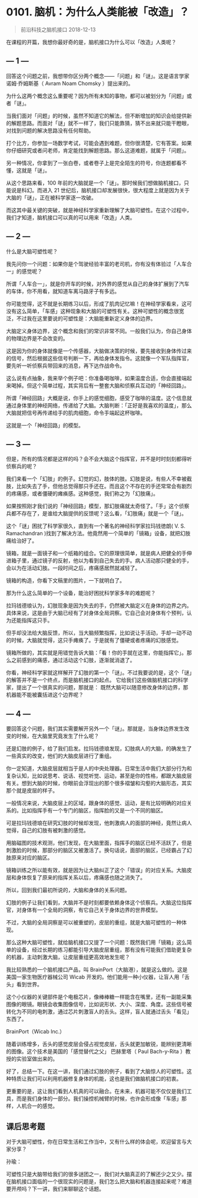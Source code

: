 # 0101. 脑机：为什么人类能被「改造」？
> 前沿科技之脑机接口
2018-12-13

在课程的开篇，我想你最好奇的是，脑机接口为什么可以「改造」人类呢？

## — 1 —
回答这个问题之前，我想带你区分两个概念——「问题」和「谜」。这是语言学家诺姆·乔姆斯基（ Avram Noam Chomsky ）提出来的。

为什么这两个概念这么重要呢？因为所有未知的事物，都可以被划分为「问题」或者「谜」。

当我们面对「问题」的时候，虽然不知道它的解法，但不断增加的知识会给提供新的解题思路。而面对「谜」就不一样了，我们只能靠猜，猜不出来就只能干瞪眼，对找到问题的解决思路没有任何帮助。

打个比方，你参加一场数学考试，可能会遇到难题，但你很清楚，它有答案。如果你仔细研究或者问老师，肯定能找到解题思路。那么这道难题，就属于「问题」。

另一种情况，你拿到了一张白卷，或者卷子上是完全陌生的符号，你连题都看不懂，这就是「谜」。

从这个思路来看，100 年前的大脑就是一个「谜」。那时候我们想做脑机接口，只能说是科幻。而进入 21 世纪后，脑机接口却发展很快，很大程度上就是因为关于大脑的「谜」，正在被科学家逐一攻破。

而这其中最关键的突破，就是神经科学家重新理解了大脑可塑性。在这个过程中，我们才知道，脑机接口可以真的可以用来「改造」人类。

## — 2 —
什么是大脑可塑性呢？

我先问你一个问题：如果你是个驾驶经验丰富的老司机，你有没有体验过「人车合一」的感觉呢？

所谓「人车合一」，就是你开车的时候，对外界的感觉从自己的身体扩展到了汽车的车体，你不用看，就知道车离马路牙子有多远。

你可能觉得，这不就是长期练习以后，形成了肌肉记忆嘛！在神经学家看来，这可没有这么简单，「车感」这种现象和大脑的可塑性有关。这种可塑性的概念很宽泛，不过我在这里要说的可塑性是：大脑能重新定义身体的边界。

大脑定义身体边界，这个概念和我们的常识非常不同。一般我们认为，你自己身体的物理边界是不会改变的。

这是因为你的身体就像是一个传感器，大脑做决策的时候，要先接收到身体传过来的信号，然后根据这些信号判断一下，再给身体发指令。这就像一个军队指挥官，要先听一听侦察兵带回来的消息，再下达作战命令。

这么说有点抽象，我来举个例子吧：你准备喝咖啡，如果温度合适，你会直接端起来喝掉。但这个简单过程，其实背后有一整套大脑和侦察兵互动的「神经回路」。

所谓「神经回路」大概是说，你手上的感觉细胞，感受了咖啡的温度。这个信息就通过身体里的神经网络，传递给了大脑。大脑判断：「正好是我喜欢的温度」，那么大脑就把信号再传递给手的肌肉细胞，命令手端起这杯咖啡。

这就是一个「神经回路」的模型。

## — 3 —
但是，所有的情况都是这样的吗？会不会大脑这个指挥官，并不是时时刻刻都得听侦察兵的呢？

我们来看一个「幻肢」的例子。幻觉的幻，肢体的肢。幻肢是说，有些人不幸被截肢，比如失去了手，但他总觉得那只手还在。而且这个不存在的手还常常会有剧烈的疼痛感，或者僵硬的瘫痪感。这种感觉，我们称之为「幻肢痛」。

如果按照刚才我们说的「神经回路」模型，那幻肢痛就太奇怪了。「手」这个侦察兵都不存在了，是谁给大脑提供的反馈呢？这么看，「幻肢痛」就是一个「谜」。

这个「谜」困扰了科学家很久，直到有一个著名的神经科学家拉玛钱徳朗( V. S. Ramachandran )找到了解决方法。他竟然用一个简单的「镜箱」设备，就把幻肢痛给治好了。

镜箱，就是一面镜子和一个纸箱的组合。它的原理很简单，就是病人把健全的手伸进箱子里，通过镜子的反射，他以为看到自己失去的手。病人活动那只健全的手，会以为在活动幻肢。一段时间之后，疼痛感居然就减轻了。

镜箱的构造，你看下文稿里的图片，一下就明白了。

那为什么这么简单的一个设备，能治好困扰科学家多年的难题呢？

拉玛钱德琅认为，幻肢现象是因为失去的手，仍然被大脑定义在身体的边界之内。具体来说，这是由于大脑已经有了对身体全局洞察。它自己会对身体有个预判，认为还能指挥这只手。 

但手却没法给大脑反馈，所以，当大脑频繁指挥，比如说让手活动，手却一动不动的时候，大脑就觉得，这只手瘫痪了。于是就有了僵硬或者疼痛的幻肢感觉。

镜箱所做的，其实就是用错觉告诉大脑：「看！你的手就在这里，你能指挥它」。那么之前感到的痛感，通过活动这个幻肢，逐渐就消退了。

你看，神经科学家就这样解开了幻肢的第一个「谜」。不过我要说的是，这个「谜」的解答并不是一个终点，而是脑机接口的起点。
它给我们这些做脑机接口的科学家，提出了一个很真实的问题，那就是： 既然大脑可以随意修改身体的边界，那机器能不能被囊括进这个边界呢？

## — 4 —
要回答这个问题，我们其实需要解开另外一个「谜」。那就是，当身体边界发生改变的时候，在大脑里究竟发生了什么呢？

还是幻肢的例子，给了我们启发。拉玛钱德琅发现，幻肢病人的大脑，的确发生了一些真实的改变，他们的大脑皮层进行了重组。

你一定知道，大脑皮层就相当于是人的中央处理器。日常生活中我们大部分行为和复杂认知，比如说思考、说话、视觉听觉、运动，甚至是你的性格，都跟大脑皮层有关。想到大脑的时候，你眼前会浮现出的那个很多褶皱和沟壑的大脑形态，其实那个就是皮层的样子。

一般情况来说，大脑皮层上的区域，跟身体的感觉、运动，是有比较明确的对应关系的。比如指挥手有一个专门的脑区，指挥脸的又是一个不同的脑区。

可是拉玛钱德琅在研究幻肢的时候却发现，他刺激病人的面部的神经，竟然让病人觉得，自己的幻肢有被刺激的感觉。

用脑磁图的技术观测，他们发现，在大脑里面，指挥手的脑区已经不活跃了，但是刺激脸的时候，那部分的脑区又被激活了。换句话说，面部的脑区，已经霸占了幻肢原来对应的脑区。

镜箱训练之所以能有效，就是因为让大脑纠正了这个「错误」的对应关系。大脑皮层和身体恢复了原来的指挥关系以后，疼痛感也随之消失了。

所以，回到我们最初所说的，大脑和身体的关系问题。

幻肢的例子让我们看到，大脑并不是时刻都要依赖身体这个侦察兵。大脑这位指挥官，对身体有一个全局的洞察，有它自己关于身体边界的世界模型。

不过，大脑的全局洞察是可以被重塑的，皮层的重组，就是大脑可塑性的一种体现。

那么这种大脑可塑性，就给脑机接口又提了一个问题：既然我们用「镜箱」这么简单的设备，经过长期的练习都能引导大脑皮层重组，那有没有可能我们借助更复杂的机器，主动刺激大脑，让皮层重组更高效地发生呢？

我比较熟悉的一个脑机接口产品，叫 BrainPort（大脑港），就是这么做的。这是美国一家生物医疗器械公司 Wicab 开发的。他们能用一种小仪器，让盲人用「舌头」看到世界。

这个小仪器的关键部件是个电极芯片，像棒棒糖一样能含在嘴里，还有一副能采集图像的眼镜。眼镜会收集图像信号，比如说形状、大小、深度、角度。这些信号被转化为不同的电刺激，通过芯片刺激盲人的舌头。这样，盲人就通过舌头「看见」东西了。

BrainPort（Wicab Inc.）

随着训练增多，舌头的感觉皮层会侵占视觉皮层，舌头就更加敏锐，能辨别更清晰的图像。这个技术是美国的「感觉替代之父」 巴赫里塔（ Paul Bach-y-Rita ）教授的实验室做出来的。

好了，总结一下。在这一讲，我们通过幻肢的例子，看到了大脑惊人的可塑性。这种特质让我们可以利用机器修复身体的机能，这也是我们做脑机接口的初衷。

更重要的是，这让我们看到人机真的可以融合。在未来，机器可能不仅仅是我们工具，而是我们身体的一部分。我们操控机械臂的时候，也许会形成像「车感」那样，人机合一的感觉。

## 课后思考题
对于大脑可塑性，你在日常生活和工作当中，又有什么样的体会呢，欢迎留言与大家分享？

孙瑜：

可塑性只是大脑带给我们的很多谜团之一，我们对大脑真正的了解还少之又少。摆在脑机接口面临的一个很现实的问题是，我们怎么把大脑和机器连接起来呢？难道要开颅吗？下一讲，我们来聊聊这个话题。